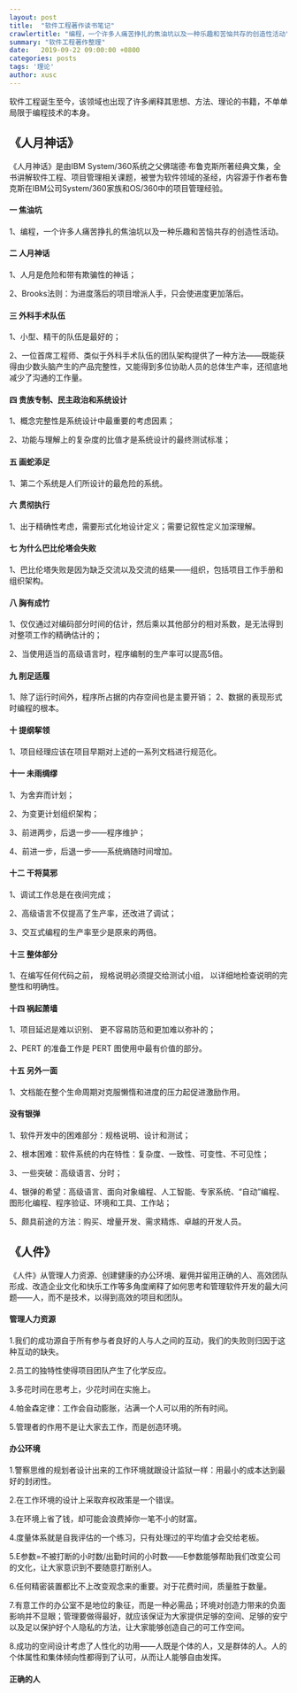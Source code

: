 ```yaml
---
layout: post
title:  "软件工程著作读书笔记"
crawlertitle: "编程，一个许多人痛苦挣扎的焦油坑以及一种乐趣和苦恼共存的创造性活动"
summary: "软件工程著作整理"
date:   2019-09-22 09:00:00 +0800
categories: posts
tags: '理论'
author: xusc
---
```


软件工程诞生至今，该领域也出现了许多阐释其思想、方法、理论的书籍，不单单局限于编程技术的本身。

## 《人月神话》

《人月神话》是由IBM System/360系统之父佛瑞德·布鲁克斯所著经典文集，全书讲解软件工程、项目管理相关课题，被誉为软件领域的圣经，内容源于作者布鲁克斯在IBM公司System/360家族和OS/360中的项目管理经验。

#### 一 焦油坑

1、编程，一个许多人痛苦挣扎的焦油坑以及一种乐趣和苦恼共存的创造性活动。

#### 二 人月神话

1、人月是危险和带有欺骗性的神话；

2、Brooks法则：为进度落后的项目增派人手，只会使进度更加落后。

#### 三 外科手术队伍

1、小型、精干的队伍是最好的；

2、一位首席工程师、类似于外科手术队伍的团队架构提供了一种方法——既能获得由少数头脑产生的产品完整性，又能得到多位协助人员的总体生产率，还彻底地减少了沟通的工作量。

#### 四 贵族专制、民主政治和系统设计

1、概念完整性是系统设计中最重要的考虑因素；

2、功能与理解上的复杂度的比值才是系统设计的最终测试标准；

#### 五 画蛇添足

1、第二个系统是人们所设计的最危险的系统。

#### 六 贯彻执行

1、出于精确性考虑，需要形式化地设计定义；需要记叙性定义加深理解。

#### 七 为什么巴比伦塔会失败

1、巴比伦塔失败是因为缺乏交流以及交流的结果——组织，包括项目工作手册和组织架构。

#### 八 胸有成竹

1、仅仅通过对编码部分时间的估计，然后乘以其他部分的相对系数，是无法得到对整项工作的精确估计的；

2、当使用适当的高级语言时，程序编制的生产率可以提高5倍。

#### 九 削足适履

1、除了运行时间外，程序所占据的内存空间也是主要开销；
2、数据的表现形式时编程的根本。

#### 十 提纲挈领

1、项目经理应该在项目早期对上述的一系列文档进行规范化。

#### 十一 未雨绸缪

1、为舍弃而计划；

2、为变更计划组织架构；

3、前进两步，后退一步——程序维护；

4、前进一步，后退一步——系统熵随时间增加。

#### 十二 干将莫邪

1、调试工作总是在夜间完成；

2、高级语言不仅提高了生产率，还改进了调试；

3、交互式编程的生产率至少是原来的两倍。

#### 十三 整体部分

1、在编写任何代码之前， 规格说明必须提交给测试小组， 以详细地检查说明的完整性和明确性。

#### 十四 祸起萧墙

1、项目延迟是难以识别、 更不容易防范和更加难以弥补的；

2、PERT 的准备工作是 PERT 图使用中最有价值的部分。

#### 十五 另外一面

1、文档能在整个生命周期对克服懒惰和进度的压力起促进激励作用。

#### 没有银弹

1、软件开发中的困难部分：规格说明、设计和测试；

2、根本困难：软件系统的内在特性：复杂度、一致性、可变性、不可见性；

3、一些突破：高级语言、分时；

4、银弹的希望：高级语言、面向对象编程、人工智能、专家系统、“自动”编程、图形化编程、程序验证、环境和工具、工作站；

5、颇具前途的方法：购买、增量开发、需求精炼、卓越的开发人员。

## 《人件》

《人件》从管理人力资源、创建健康的办公环境、雇佣并留用正确的人、高效团队形成、改造企业文化和快乐工作等多角度阐释了如何思考和管理软件开发的最大问题——人，而不是技术，以得到高效的项目和团队。

#### 管理人力资源

1.我们的成功源自于所有参与者良好的人与人之间的互动，我们的失败则归因于这种互动的缺失。

2.员工的独特性使得项目团队产生了化学反应。

3.多花时间在思考上，少花时间在实施上。

4.帕金森定律：工作会自动膨胀，沾满一个人可以用的所有时间。

5.管理者的作用不是让大家去工作，而是创造环境。

#### 办公环境

1.警察思维的规划者设计出来的工作环境就跟设计监狱一样：用最小的成本达到最好的封闭性。

2.在工作环境的设计上采取弃权政策是一个错误。

3.在环境上省了钱，却可能会浪费掉你一笔不小的财富。

4.度量体系就是自我评估的一个练习，只有处理过的平均值才会交给老板。

5.E参数=不被打断的小时数/出勤时间的小时数——E参数能够帮助我们改变公司的文化，让大家意识到不要随意打断别人。

6.任何精密装置都比不上改变观念来的重要。对于花费时间，质量胜于数量。

7.有意工作的办公室不是地位的象征，而是一种必需品；环境对创造力带来的负面影响并不显眼；管理要做得最好，就应该保证为大家提供足够的空间、足够的安宁以及足以保护好个人隐私的方法，让大家能够创造自己的可工作空间。

8.成功的空间设计考虑了人性化的功用——人既是个体的人，又是群体的人。人的个体属性和集体倾向性都得到了认可，从而让人能够自由发挥。

#### 正确的人